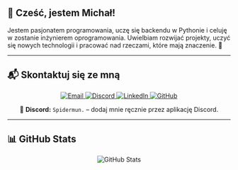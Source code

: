 ## 👋 Cześć, jestem Michał!

Jestem pasjonatem programowania, uczę się backendu w Pythonie i celuję w zostanie inżynierem oprogramowania. Uwielbiam rozwijać projekty, uczyć się nowych technologii i pracować nad rzeczami, które mają znaczenie. 🚀

---

## 📬 Skontaktuj się ze mną

<p align="center">
  <!-- E-mail -->
  <a href="mailto:twojemail@example.com" target="_blank">
    <img alt="Email" src="https://img.shields.io/badge/E--mail-D14836?style=for-the-badge&logo=gmail&logoColor=white" />
  </a>

  <!-- Discord -->
  <a href="https://discord.com" target="_blank">
    <img alt="Discord" src="https://img.shields.io/badge/Discord-Spidermun.-5865F2?style=for-the-badge&logo=discord&logoColor=white" />
  </a>

  <!-- LinkedIn -->
  <a href="https://www.linkedin.com/in/micha%C5%82-trela-702687321/" target="_blank">
    <img alt="LinkedIn" src="https://img.shields.io/badge/LinkedIn-Michał%20Trela-0A66C2?style=for-the-badge&logo=linkedin&logoColor=white" />
  </a>

  <!-- GitHub -->
  <a href="https://github.com/spidermun" target="_blank">
    <img alt="GitHub" src="https://img.shields.io/badge/GitHub-spidermun-100000?style=for-the-badge&logo=github&logoColor=white" />
  </a>
</p>

<p align="center">
  💬 <strong>Discord:</strong> <code>Spidermun.</code> – dodaj mnie ręcznie przez aplikację Discord.
</p>

---

## 📊 GitHub Stats

<p align="center">
  <img src="https://github-readme-stats.vercel.app/api?username=spidermun&show_icons=true&theme=tokyonight" alt="GitHub Stats" />
</p>

